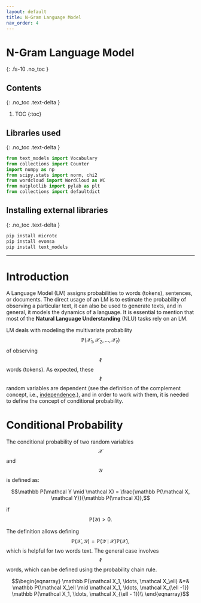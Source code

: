 ```yaml
---
layout: default
title: N-Gram Language Model
nav_order: 4
---
```


# N-Gram Language Model
{: .fs-10 .no_toc }

## Contents
{: .no_toc .text-delta }

1. TOC
{:toc}

## Libraries used
{: .no_toc .text-delta }
```python
from text_models import Vocabulary
from collections import Counter
import numpy as np
from scipy.stats import norm, chi2
from wordcloud import WordCloud as WC
from matplotlib import pylab as plt
from collections import defaultdict
```

## Installing external libraries
{: .no_toc .text-delta }

```bash
pip install microtc
pip install evomsa
pip install text_models
```

---

# Introduction

A Language Model (LM) assigns probabilities to words (tokens), sentences, or documents. The direct usage of an LM is to estimate the probability of observing a particular text, it can also be used to generate texts, and in general, it models the dynamics of a language. It is essential to mention that most of the **Natural Language Understanding** (NLU) tasks rely on an LM.

LM deals with modeling the multivariate probability $$\mathbb P(\mathcal X_1, \mathcal X_2, \ldots, \mathcal X_\ell)$$ of observing $$\ell$$ words (tokens).  As expected, these $$\ell$$ random variables are dependent (see the definition of the complement concept, i.e., [independence](/NLP-Course/topics/03Collocations/#sec:independence-marginal).), and in order to work with them, it is needed to define the concept of conditional probability. 
  
# Conditional Probability

The conditional probability of two random variables $$\mathcal X$$ and $$\mathcal Y$$ is defined as:

$$\mathbb P(\mathcal Y \mid \mathcal X) = \frac{\mathbb P(\mathcal X, \mathcal Y)}{\mathbb P(\mathcal X)},$$

if $$\mathbb P(\mathcal Y) > 0.$$

The definition allows defining $$\mathbb P(\mathcal X, \mathcal Y) = \mathbb P(\mathcal Y \mid \mathcal X) \mathbb P(\mathcal X),$$ which is helpful for two words text. The general case involves $$\ell$$ words, which can be defined using the probability chain rule.

$$\begin{eqnarray}
\mathbb P(\mathcal X_1, \ldots, \mathcal X_\ell) &=& \mathbb P(\mathcal X_\ell \mid \mathcal X_1, \ldots, \mathcal X_{\ell -1}) \mathbb P(\mathcal X_1, \ldots, \mathcal X_{\ell - 1})\\ 
\end{eqnarray}$$



 

<!--
A language model is a model that assigns probabilities to words (tokens). That is, the aim is to estimate the probability of the next token using the history. The simplest case is $$P(w_m \mid  w_{m-1})$$ where the probability of token $$w_m$$ is only influence with the previous token $$w_{m-1}$$. However, this case can be easily extended to compute $$P(w_m \mid  w_1, w_2, \ldots, w_{m-1})$$.

The essential elements of an N-Gram Language Model (LM) are the number of times the tokens and n-grams appear in a corpus; with this information, it is possible to compute the probability of a particular sentence and generate sentences using the LM. One way to start creating the model is by storing variables containing these counts accessible to all the methods in a class. Let us create a class NgramLM, that stored the counting information as well as the instance used to tokenize a text, .i.e., nlp.

```python
import re
from typing import Tuple, List
from collections import Counter

class NgramLM(object):
    def __init__(self, n: int=2, nlp: object=None) -> None:
        from spacy.lang.en import English
        self._tokens = Counter()
        self._n_grams = Counter()
        self.n = n
        if nlp is None:
            self.nlp = English()
```

# Training a Language Model

The procedure to obtain the frequency of the tokens and n-grams is to process a corpus and count the number of appearances, being the first step to convert the text into tokens and n-grams. The step can be performed with the following code:

```python
def tokenize(self, txt: str) -> List[str]:
    _ = [x.norm_.strip() for x in self.nlp(txt)]
    _ = [x for x in _ if len(x)]
    if len(_) == 0:
        return _
    _.insert(0, "<p>")
    _.append("</p>")
    return _
```

The previous code receives a text, and returns a list containing the tokens of the text; it relies on the use of a tokenizer (nlp). The tokens \<p\> and \</p\> indicate the start and end of the text. It is essential to note that it is coded for bigrams and does not consider $n>2$. 

Considering that the corpus can be a list of texts -where the texts can be sentences or paragraphs- and that we have already defined a method to tokenize a text, it is time to count the appearances of the tokens and n-grams using as input a list of texts.

```python
def process_paragraphs(self, para: List[str]):
    for p in para:
        _ = self.tokenize(p)
        self._tokens.update(_)
        _ = self.n_grams(_, n=self.n)
        self._n_grams.update(_)
```

It can be observed that the list of tokens is transformed to n-grams using the following function.

```python
def n_grams(tokens: list, n: int):
    ww = [tokens[i:] for i in range(n)]
    _ = ["~".join(x) for x in zip(*ww)]
    return _
```

The last step, which is necessary given that we are working using the books from Project Gutenberg is to process a text file and split it into paragraphs.

```python
def process_file(self, fname: str):
    txt = open(fname).read()
    para = [x for x in re.finditer(r"\n\n", txt)]
    index = [0] + [x.end(0) for x in para]
    para = [txt[i:j] for i, j in zip(index, index[1:])]
    self.process_paragraphs([x for x in para if len(x) > 2])
```

# Using the LM 

Once the frequency is computed, it is time to measure $P(w_m \mid w_{m-1})$ the probability of a particular n-gram. It is important to note that the following code only handles bigrams.

```python
def prob(self, n_gram: str) -> float:
    c_bi = self._n_grams[n_gram]
    a, _ = n_gram.split("~")
    c_token = self._tokens[a]
    return c_bi / c_token
```

The previous code can be used to compute the probability of a sentence, i.e., $P(w_1,w_2, \ldots, w_m) = \prod_{k=1}^m P(w_{m-n+1}, \ldots, w_{k-2}, w_{k-1})$ as follows.

```python
def sentence_prob(self, txt: str) -> float:
    tokens = self.tokenize(txt)
    ngrams = self.n_grams(tokens, n=self.n)
    p = 1
    for x in ngrams:
        p = p * self.prob(x)
    return p
```

The code review during class is missing two key features. One is the possibility to compute the $\log P(w_1, w_2, \ldots, w_m)$, and the second is that it can only handle bigrams. The homework deals with these two problems as well as testing the algorithm to generate sentences.

The first part is to create the method to compute $\log P(w_1, w_2, \ldots, w_m)$. The method should receive a sentence as a string, and compute the log probability. The method must verify that the sentence tokenize has the minimum number of tokens to create at least one n-gram. For example, for bigrams the tokenize sentence must be greater or equal to two, for 3-gram it is greater or equal to three, and so on. The method being overwritten is `log_sentence_prob`. The following code shows the method computing the probability and the one that needs to be implemented.

```python
def sentence_prob(self, txt: str, markers: bool=False) -> float:
    """Probability of a sentence P(w_1, w_2, ..., w_n)
    
    :param txt: text
    :param markers: include starting and ending markers
    :type markers: bool        

    >>> ngram = NgramLM()
    >>> ngram.process_paragraphs(["xxx xyx xxy", "xyx aaa xxx"])
    >>> ngram.sentence_prob("xxx xyx aaa")
    0.25
    """
    tokens = self.tokenize(txt, markers=markers)
    ngrams = self.n_grams(tokens)
    p = 1
    for x in ngrams:
        _ = self.prob(x)
        p = p * _
    return p

def log_sentence_prob(self, txt: str, markers: bool=True) -> float:
    pass
```

Note that there is an extra parameter, markers, this is to include the start of the sentence or just to consider that it is a text in the middle of a sentence or paragraph. 

The second part is to extend the algorithm to deal with n-grams greater than 2. The starting code already receives as an argument the size of the grams; however, it can only deal with bigrams. 

It is essential to note that the tokens are needed to generate the sentences, and that $$P(w_n \mid w_{n-k}, \ldots, w_{n-2}, w_{n-1})$$ is based on $$C(w_{n-k}, \ldots, w_{n-2}, w_{n-1})$$ and $$C(w_{n-k}, \ldots, w_{n-2}, w_{n-1}, w_n)$$.

-->